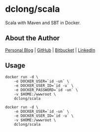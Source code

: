 # dclong/scala

Scala with Maven and SBT in Docker. 

## About the Author

[Personal Blog](http://www.legendu.net)   |   [GitHub](https://github.com/dclong)   |   [Bitbucket](https://bitbucket.org/dclong/)   |   [LinkedIn](http://www.linkedin.com/in/ben-chuanlong-du-1239b221/)

## Usage 

```
docker run -d \
    -e DOCKER_USER=`id -un` \
    -e DOCKER_USER_ID=`id -u` \
    -e DOCKER_PASSWORD=`id -un` \
    -v $HOME:/wwwroot \
    dclong/scala
```

```
docker run -d \
    -e DOCKER_USER=`id -un` \
    -e DOCKER_USER_ID=`id -u` \
    -v $HOME:/wwwroot \
    dclong/scala
```
